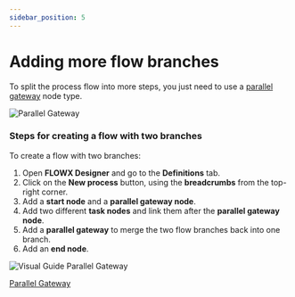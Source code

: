 ```yaml
---
sidebar_position: 5
---
```


# Adding more flow branches

To split the process flow into more steps, you just need to use a [parallel gateway](../../building-blocks/node/parallel-gateway.md) node type.

![Parallel Gateway](https://s3.eu-west-1.amazonaws.com/docx.flowx.ai/2.12/process_flowx_parallel.png#center)

### Steps for creating a flow with two branches

To create a flow with two branches:

1. Open **FLOWX Designer** and go to the **Definitions** tab.
2. Click on the **New process** button, using the **breadcrumbs** from the top-right corner.
3. Add a **start node** and a **parallel gateway node**.
4. Add two different **task nodes** and link them after the **parallel gateway node**.
5. Add a **parallel gateway** to merge the two flow branches back into one branch.
6. Add an **end node**.

![Visual Guide Parallel Gateway](https://s3.eu-west-1.amazonaws.com/docx.flowx.ai/2.12/process_flow_adding_branches.gif)

[Parallel Gateway](../../building-blocks/node/parallel-gateway.md)
